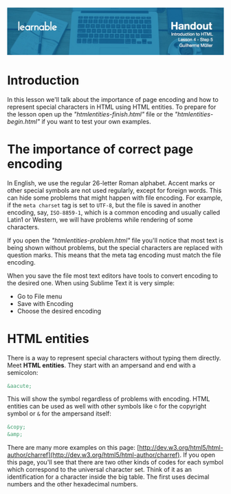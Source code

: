 ![](headers/head4.5.jpg)
# Introduction

In this lesson we'll talk about the importance of page encoding and how to represent special characters in HTML using HTML entities. To prepare for the lesson open up the *"htmlentities-finish.html"* file or the *"htmlentities-begin.html"* if you want to test your own examples.

# The importance of correct page encoding

In English, we use the regular 26-letter Roman alphabet. Accent marks or other special symbols are not used regularly, except for foreign words. This can hide some problems that might happen with file encoding. For example, if the `meta charset` tag is set to `UTF-8`, but the file is saved in another encoding, say, `ISO-8859-1`, which is a common encoding and usually called Latin1 or Western, we will have problems while rendering of some characters.

If you open the *"htmlentities-problem.html"* file you'll notice that most text is being shown without problems, but the special characters are replaced with question marks. This means that the meta tag encoding must match the file encoding.

When you save the file most text editors have tools to convert encoding to the desired one. When using Sublime Text it is very simple:

* Go to File menu
* Save with Encoding
* Choose the desired encoding

# HTML entities

There is a way to represent special characters without typing them directly. Meet **HTML entities**. They start with an ampersand and end with a semicolon:

```html
&aacute;
```

This will show the symbol regardless of problems with encoding. HTML entities can be used as well with other symbols like `©` for the copyright symbol or `&` for the ampersand itself:

```html
&copy;
&amp;
```

There are many more examples on this page: [http://dev.w3.org/html5/html-author/charref](http://dev.w3.org/html5/html-author/charref). If you open this page, you'll see that there are two other kinds of codes for each symbol which correspond to the universal character set. Think of it as an identification for a character inside the big table. The first uses decimal numbers and the other hexadecimal numbers.
